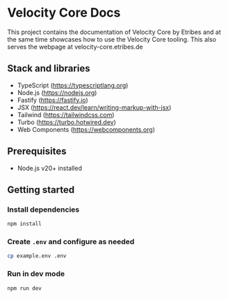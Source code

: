 # Velocity Core Docs

This project contains the documentation of Velocity Core by Etribes and at the same time showcases how to use the Velocity Core tooling. This also serves the webpage at velocity-core.etribes.de

## Stack and libraries

- TypeScript (https://typescriptlang.org)
- Node.js (https://nodejs.org)
- Fastify (https://fastify.io)
- JSX (https://react.dev/learn/writing-markup-with-jsx)
- Tailwind (https://tailwindcss.com)
- Turbo (https://turbo.hotwired.dev)
- Web Components (https://webcomponents.org)

## Prerequisites

- Node.js v20+ installed

## Getting started

### Install dependencies

```sh
npm install
```

### Create `.env` and configure as needed

```sh
cp example.env .env
```

### Run in dev mode

```sh
npm run dev
```

